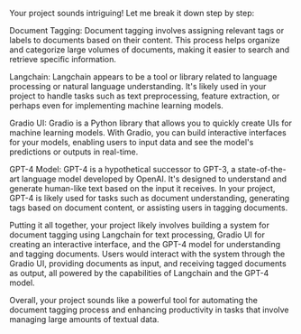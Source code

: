 Your project sounds intriguing! Let me break it down step by step:

Document Tagging: Document tagging involves assigning relevant tags or labels to documents based on their content. This process helps organize and categorize large volumes of documents, making it easier to search and retrieve specific information.

Langchain: Langchain appears to be a tool or library related to language processing or natural language understanding. It's likely used in your project to handle tasks such as text preprocessing, feature extraction, or perhaps even for implementing machine learning models.

Gradio UI: Gradio is a Python library that allows you to quickly create UIs for machine learning models. With Gradio, you can build interactive interfaces for your models, enabling users to input data and see the model's predictions or outputs in real-time.

GPT-4 Model: GPT-4 is a hypothetical successor to GPT-3, a state-of-the-art language model developed by OpenAI. It's designed to understand and generate human-like text based on the input it receives. In your project, GPT-4 is likely used for tasks such as document understanding, generating tags based on document content, or assisting users in tagging documents.

Putting it all together, your project likely involves building a system for document tagging using Langchain for text processing, Gradio UI for creating an interactive interface, and the GPT-4 model for understanding and tagging documents. Users would interact with the system through the Gradio UI, providing documents as input, and receiving tagged documents as output, all powered by the capabilities of Langchain and the GPT-4 model.

Overall, your project sounds like a powerful tool for automating the document tagging process and enhancing productivity in tasks that involve managing large amounts of textual data.
